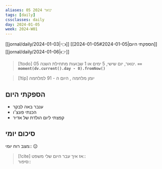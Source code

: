 ```yaml
---
aliases: 05 ינואר 2024
tags: [daily]
cssclasses: daily
day: 2024-01-05
week: 2024-W01
---
```


[[jornal/daily/2024-01-03|👈]] [[2024-01-05#הספקתי היום|2024-01-05]] [[jornal/daily/2024-01-06|👉]]

> [!todo]  05 ינואר, יום שישי, 5 ימים או 1 שבועות מתחילת השנה. **`== moment(dv.current().day - 0).fromNow()`**

> [!tip]  יומן מלחמה , היום ה - 91 למלחמה


## הספקתי היום 
-  ענבר באה לבקר
- הכנתי פונצ׳ו
- קפצתי ליום הולדת של אדיר

## סיכום יומי

מצב רוח יומי:: 😑

> [!cite] אז איך עבר היום שלי 
משפט::  
סיפור::


